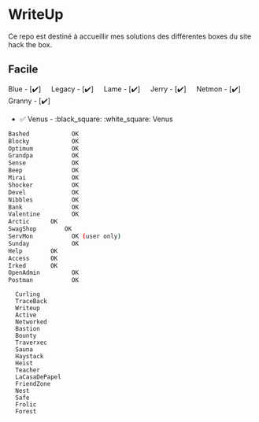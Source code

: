 # WriteUp
Ce repo est destiné à accueillir mes solutions des différentes boxes du site hack the box.

## Facile
Blue - [:heavy_check_mark:]&ensp;&ensp;&ensp;Legacy - [:heavy_check_mark:]&ensp;&ensp;&ensp;Lame - [:heavy_check_mark:]&ensp;&ensp;&ensp;Jerry - [:heavy_check_mark:]&ensp;&ensp;&ensp;Netmon - [:heavy_check_mark:]&ensp;&ensp;&ensp;Granny - [:heavy_check_mark:]&ensp;&ensp;&ensp;  
- :white_check_mark: Venus - :black_square: :white_square: Venus
```bash
Bashed            OK  
Blocky            OK  
Optimum           OK  
Grandpa           OK  
Sense             OK  
Beep              OK  
Mirai             OK  
Shocker           OK  
Devel             OK  
Nibbles           OK  
Bank              OK  
Valentine         OK  
Arctic		OK  
SwagShop		OK  
ServMon           OK (user only)  
Sunday            OK  
Help		OK  
Access		OK  
Irked		OK  
OpenAdmin         OK  
Postman           OK
```


      Curling
      TraceBack
      Writeup
      Active
      Networked
      Bastion
      Bounty
      Traverxec
      Sauna
      Haystack
      Heist
      Teacher
      LaCasaDePapel
      FriendZone
      Nest
      Safe
      Frolic
      Forest
